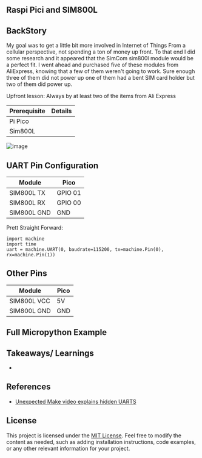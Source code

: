 ## Raspi Pici and SIM800L 

##  BackStory
My goal was to get a little bit more involved in Internet of Things From a cellular perspective, not spending a ton of money up front. To that end I did some research and it appeared that the SimCom sim800l module would be a perfect fit.  I went ahead and purchased five of these modules from AliExpress, knowing that a few of them weren't going to work. Sure enough three of them did not power up one of them had a bent SIM card holder but two of them did power up.

Upfront lesson: Always by at least two of the items from Ali Express


| Prerequisite | Details |
|---|---|
| Pi Pico |
|Sim800L|

![image](https://github.com/user-attachments/assets/2e2227dc-60cb-489f-9f6b-476d9e145e15)

## UART Pin Configuration

| Module | Pico |
|---|---|
| SIM800L TX | GPIO 01 |
| SIM800L RX | GPIO 00 |
| SIM800L GND | GND|

Prett Straight Forward:

```
import machine
import time
uart = machine.UART(0, baudrate=115200, tx=machine.Pin(0), rx=machine.Pin(1))
```

## Other Pins

| Module | Pico |
|---|---|
| SIM800L VCC | 5V |
| SIM800L GND | GND |


## Full Micropython Example


## Takeaways/ Learnings
-
## References

- [Unexpected Make video explains hidden UARTS](https://www.youtube.com/watch?v=3sXtVuMhuoc)

## License
This project is licensed under the [MIT License](LICENSE).
Feel free to modify the content as needed, such as adding installation instructions, code examples, or any other relevant information for your project.

